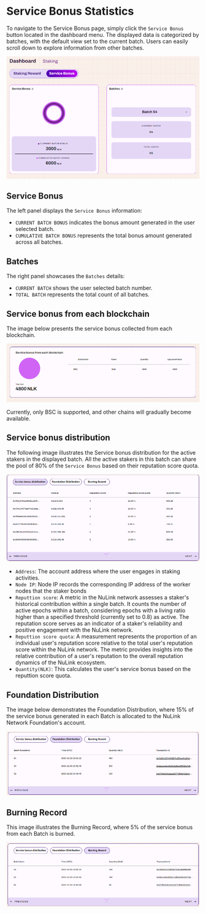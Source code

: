 # Service Bonus Statistics

To navigate to the Service Bonus page, simply click the `Service Bonus` button located in the dashboard menu. The displayed data is categorized by batches, with the default view set to the current batch. Users can easily scroll down to explore information from other batches.

![Service Bonus](../../miscellaneous/img/dashboard/serviceBonus.png)

## Service Bonus

The left panel displays the `Service Bonus` information: 
* `CURRENT BATCH BONUS` indicates the bonus amount generated in the user selected batch.
* `CUMULATIVE BATCH BONUS` represents the total bonus amount generated across all batches.

## Batches
The right panel showcases the `Batches` details:
* `CURRENT BATCH` shows the user selected batch number.
* `TOTAL BATCH` represents the total count of all batches.

## Service bonus from each blockchain

The image below presents the service bonus collected from each blockchain.

![Bonus from each chain](../../miscellaneous/img/dashboard/bonusChain.png)

Currently, only BSC is supported, and other chains will gradually become available.

## Service bonus distribution

The following image illustrates the Service bonus distribution for the active stakers in the displayed batch. All the active stakers in this batch can share the pool of 80% of the `Service Bonus` based on their reputation score quota.

![Bonus from each chain](../../miscellaneous/img/dashboard/bonusDistribution.png)

   * `Address`: The account address where the user engages in staking activities.
   * `Node IP`: Node IP records the corresponding IP address of the worker nodes that the staker bonds
   * `Reputtion score`: A metric in the NuLink network assesses a staker's historical contribution within a single batch. It counts the number of active epochs within a batch, considering epochs with a living ratio higher than a specified threshold (currently set to 0.8) as active. The reputation score serves as an indicator of a staker's reliability and positive engagement with the NuLink network.
   * `Reputtion score quota`: A measurement represents the proportion of an individual user's reputation score relative to the total user's reputation score within the NuLink network. The metric provides insights into the relative contribution of a user's reputation to the overall reputation dynamics of the NuLink ecosystem.
   * `Quantity(NLK)`: This calculates the user's service bonus based on the reputtion score quota.
   

## Foundation Distribution
The image below demonstrates the Foundation Distribution, where 15% of the service bonus generated in each Batch is allocated to the NuLink Network Foundation's account.

![Foundation Distribution](../../miscellaneous/img/dashboard/foundation.png)

## Burning Record

This image illustrates the Burning Record, where 5% of the service bonus from each Batch is burned.

![Burning Record](../../miscellaneous/img/dashboard/burning.png)
